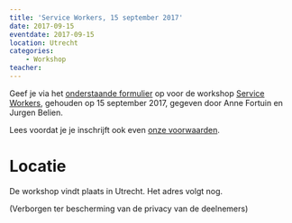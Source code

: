 ```yaml
---
title: 'Service Workers, 15 september 2017'
date: 2017-09-15
eventdate: 2017-09-15
location: Utrecht
categories:
    - Workshop
teacher:
---
```


Geef je via het [onderstaande formulier](#formulier-1) op voor de workshop [Service Workers](https://fronteers.nl/workshops/service-workers), gehouden op 15 september 2017, gegeven door Anne Fortuin en Jurgen Belien.

Lees voordat je je inschrijft ook even [onze voorwaarden](/workshops/voor-deelnemers).

# Locatie

De workshop vindt plaats in Utrecht. Het adres volgt nog.

<p>(Verborgen ter bescherming van de privacy van de deelnemers)</p>

